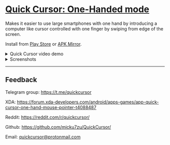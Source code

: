 # [Quick Cursor: One-Handed mode](https://play.google.com/store/apps/details?id=com.quickcursor)

Makes it easier to use large smartphones with one hand by introducing a computer like cursor controlled with one finger by swiping from edge of the screen.

Install from [Play Store](https://play.google.com/store/apps/details?id=com.quickcursor) or [APK Mirror](https://www.apkmirror.com/apk/sergiu-sandor/quick-cursor-one-hand-mouse-pointer/).

<details>
  <summary>Quick Cursor video demo</summary>
  
[Quick Cursor Demo](https://user-images.githubusercontent.com/3103859/210022395-94d21a7e-ec3e-4a22-a507-99cc22327ea8.mp4)
</details>

<details>
  <summary>Screenshots</summary>
  
<img src="https://user-images.githubusercontent.com/3103859/210022451-7464cdd6-5288-46a0-ab05-c99ff4eaccd3.png" height="500" />
<img src="https://user-images.githubusercontent.com/3103859/210022459-7611714f-2a5b-405e-9cde-66030e723502.png" height="500" />
<img src="https://user-images.githubusercontent.com/3103859/210022438-d80a1e06-d2d5-4928-921e-5af6aa966d16.png" height="500" />
</details>

---

## Feedback

Telegram group: https://t.me/quickcursor

XDA: https://forum.xda-developers.com/android/apps-games/app-quick-cursor-one-hand-mouse-pointer-t4088487

Reddit: https://reddit.com/r/quickcursor/

Github: https://github.com/micku7zu/QuickCursor/

Email: quickcursor@protonmail.com
